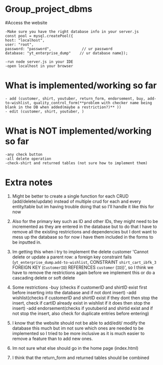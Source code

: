 # Group_project_dbms

#Access the website


    -Make sure you have the right database info in your server.js 
    const pool = mysql.createPool({
    host: "localhost",
    user: "root",
    password: "password",              // ur password
    database: "yt_enterprise_dump"    // ur database name});

    -run node server.js in your IDE
    -open localhost in your browser



# What is implemented/working so far
    - add (customer, shirt, youtuber, return_form, endorsement, buy, add-to-wishlist, quality_control_form(**problem with checker name being blank in the DB when added(maybe a restriction?)** ))
    - edit (customer, shirt, youtuber, ) 



# What is NOT implemented/working so far
    -any check button
    -all delete operation
    -check-shirt and returned tables (not sure how to implement them)
    
    



# Extra notes
1. Might be better to create a single function for each CRUD (add/delete/update) instead of multiple crud for each and every entity/table but im having trouble doing that so I'll handle it like this for now 

2. Also for the primary key such as ID and other IDs, they might need to be incremented as they are entered in the database but to do that I have to remove all the existing restrictions and dependencies but
I dont want to mess up the database so for now i have them included in the forms to be inputted in.

3. Im getting this when i try to implement the delete customer 'Cannot delete or update a parent row: a foreign key constraint fails (`yt_enterprise_dump`.`add-to-wishlist`, CONSTRAINT `shirt_cart_ibfk_3` FOREIGN KEY (`CustomerID`) REFERENCES `customer` (`ID`))', so I think we have to remove the restrictions again before we implement this or do a cascading delete or soft delete

4. Some restrictions
    -buy (checks if customerID and shirtID exist first before inserting into the database and if not dont insert)
    -add wishlist(checks if customerID and shirtID exist if they dont then stop the insert, check if cartID already exist in wishlist if it does then stop the insert)
    -add endorsement(checks if youtuberid and shirtid exist and if not stop the insert, also check for duplicate entries before entering)

5. I know that the website should not be able to add/edit/ modify the database this much but im not sure which ones are needed to be implemented so I tried to be more inclusive as it is much easier to 
remove a feature than to add new ones.

6. Im not sure what else should go in the home page (index.html)

7. I think that the return_form and returned tables should be combined



























